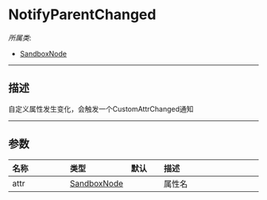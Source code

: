 # NotifyParentChanged

*所属类*:
* [SandboxNode](/Api/Classes/Base/SandboxNode.md)
------------------------------------------------------------------------------------------
## 描述

自定义属性发生变化，会触发一个CustomAttrChanged通知

------------------------------------------------------------------------------------------
## 参数

|<div style="width:100px">名称</div>|<div style="width:100px">类型</div>|<div style="width:50px">默认</div>|<div style="width:350px">描述</div>|
|:---|:---|:---|:---|
|attr|[SandboxNode](/Api/DataType/SandboxNode.md)||属性名|

